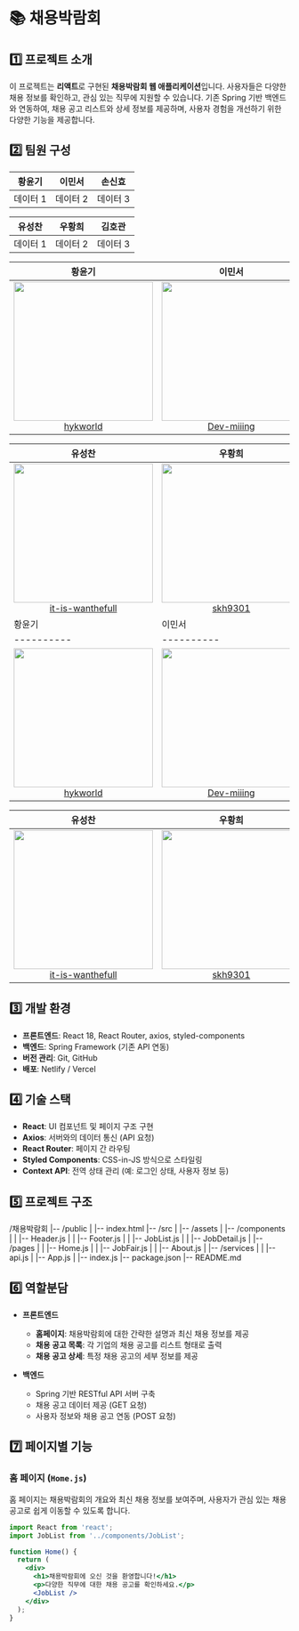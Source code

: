 # 📚 채용박람회

## 1️⃣ 프로젝트 소개

이 프로젝트는 **리액트**로 구현된 **채용박람회 웹 애플리케이션**입니다. 사용자들은 다양한 채용 정보를 확인하고, 관심 있는 직무에 지원할 수 있습니다. 기존 Spring 기반 백엔드와 연동하여, 채용 공고 리스트와 상세 정보를 제공하며, 사용자 경험을 개선하기 위한 다양한 기능을 제공합니다.

## 2️⃣ 팀원 구성

| 황윤기 | 이민서 | 손신효 |
|--------|--------|--------|
| 데이터 1 | 데이터 2 | 데이터 3 |

| 유성찬 | 우황희 | 김호관 |
|--------|--------|--------|
| 데이터 1 | 데이터 2 | 데이터 3 |

| 황윤기     | 이민서     | 손신효 |
|----------|----------|----------------|
| <div align="center"><a href="https://github.com/hykworld"><img src="https://avatars.githubusercontent.com/u/70290522" width="250" height="250" /></a><br><a href="https://github.com/hykworld">hykworld</a></div> | <div align="center"><a href="https://github.com/Dev-miiing"><img src="https://avatars.githubusercontent.com/u/74334443" width="250" height="250" /></a><br><a href="https://github.com/Dev-miiing">Dev-miiing</a></div> | <div align="center"><a href="https://github.com/shinyorrr"><img src="https://avatars.githubusercontent.com/u/71862647" width="250" height="250" /></a><br><a href="https://github.com/shinyorrr">shinyorrr</a></div> |

| 유성찬 | 우황희 | 김호관 |
|--------|--------|--------|
| <div align="center"><a href="https://github.com/it-is-wanthefull"><img src="https://avatars.githubusercontent.com/u/it-is-wanthefull_id" width="250" height="250" /></a><br><a href="https://github.com/it-is-wanthefull">it-is-wanthefull</a></div> | <div align="center"><a href="https://github.com/skh9301"><img src="https://avatars.githubusercontent.com/u/skh9301_id" width="250" height="250" /></a><br><a href="https://github.com/skh9301">skh9301</a></div> | <div align="center"><a href="https://github.com/KimHoKwan"><img src="https://avatars.githubusercontent.com/u/KimHoKwan_id" width="250" height="250" /></a><br><a href="https://github.com/KimHoKwan">KimHoKwan</a></div> |
| 황윤기     | 이민서     | 손신효 |
|----------|----------|----------------|
| <div align="center"><a href="https://github.com/hykworld"><img src="https://avatars.githubusercontent.com/u/70290522" width="250" height="250" /></a><br><a href="https://github.com/hykworld">hykworld</a></div> | <div align="center"><a href="https://github.com/Dev-miiing"><img src="https://avatars.githubusercontent.com/u/74334443" width="250" height="250" /></a><br><a href="https://github.com/Dev-miiing">Dev-miiing</a></div> | <div align="center"><a href="https://github.com/shinyorrr"><img src="https://avatars.githubusercontent.com/u/71862647" width="250" height="250" /></a><br><a href="https://github.com/shinyorrr">shinyorrr</a></div> |

| 유성찬          | 우황희         | 김호관           |
|-----------------|----------------|------------------|
| <div align="center"><a href="https://github.com/it-is-wanthefull"><img src="https://avatars.githubusercontent.com/u/it-is-wanthefull" width="250" height="250" /></a><br><a href="https://github.com/it-is-wanthefull">it-is-wanthefull</a></div> | <div align="center"><a href="https://github.com/skh9301"><img src="https://avatars.githubusercontent.com/u/skh9301" width="250" height="250" /></a><br><a href="https://github.com/skh9301">skh9301</a></div> | <div align="center"


## 3️⃣ 개발 환경

- **프론트엔드**: React 18, React Router, axios, styled-components
- **백엔드**: Spring Framework (기존 API 연동)
- **버전 관리**: Git, GitHub
- **배포**: Netlify / Vercel

## 4️⃣ 기술 스택

- **React**: UI 컴포넌트 및 페이지 구조 구현
- **Axios**: 서버와의 데이터 통신 (API 요청)
- **React Router**: 페이지 간 라우팅
- **Styled Components**: CSS-in-JS 방식으로 스타일링
- **Context API**: 전역 상태 관리 (예: 로그인 상태, 사용자 정보 등)

## 5️⃣ 프로젝트 구조

/채용박람회 |-- /public | |-- index.html |-- /src | |-- /assets | |-- /components | | |-- Header.js | | |-- Footer.js | | |-- JobList.js | | |-- JobDetail.js | |-- /pages | | |-- Home.js | | |-- JobFair.js | | |-- About.js | |-- /services | | |-- api.js | |-- App.js | |-- index.js |-- package.json |-- README.md

## 6️⃣ 역할분담

- **프론트엔드**
  - **홈페이지**: 채용박람회에 대한 간략한 설명과 최신 채용 정보를 제공
  - **채용 공고 목록**: 각 기업의 채용 공고를 리스트 형태로 출력
  - **채용 공고 상세**: 특정 채용 공고의 세부 정보를 제공

- **백엔드**
  - Spring 기반 RESTful API 서버 구축
  - 채용 공고 데이터 제공 (GET 요청)
  - 사용자 정보와 채용 공고 연동 (POST 요청)

## 7️⃣ 페이지별 기능

### 홈 페이지 (`Home.js`)
홈 페이지는 채용박람회의 개요와 최신 채용 정보를 보여주며, 사용자가 관심 있는 채용 공고로 쉽게 이동할 수 있도록 합니다.

```jsx
import React from 'react';
import JobList from '../components/JobList';

function Home() {
  return (
    <div>
      <h1>채용박람회에 오신 것을 환영합니다!</h1>
      <p>다양한 직무에 대한 채용 공고를 확인하세요.</p>
      <JobList />
    </div>
  );
}
